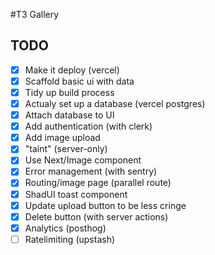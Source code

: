 #T3 Gallery

## TODO

- [x] Make it deploy (vercel)
- [x] Scaffold basic ui with data
- [x] Tidy up build process
- [x] Actualy set up a database (vercel postgres)
- [x] Attach database to UI
- [x] Add authentication (with clerk)
- [x] Add image upload
- [x] "taint" (server-only)
- [x] Use Next/Image component
- [x] Error management (with sentry)
- [x] Routing/image page (parallel route)
- [x] ShadUI toast component
- [x] Update upload button to be less cringe
- [x] Delete button (with server actions)
- [x] Analytics (posthog)
- [ ] Ratelimiting (upstash)

